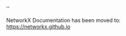 '<meta http-equiv="refresh" content="0; URL=https://networkx.github.io/documentation/latest/./reference/algorithms/generated/networkx.algorithms.link_prediction.adamic_adar_index.html">'

NetworkX Documentation has been moved to:<br><a href="https://networkx.github.io">https://networkx.github.io</a>
